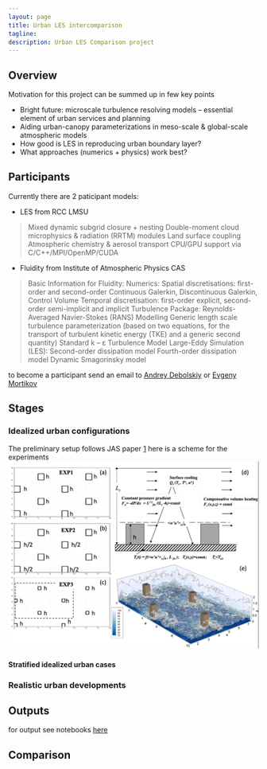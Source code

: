 ```yaml
---
layout: page
title: Urban LES intercomparison
tagline: 
description: Urban LES Comparison project
---
```

## Overview
Motivation for this project can be summed up in few key points


- Bright future: microscale turbulence resolving models – essential element of urban services and planning
- Aiding urban-canopy parameterizations in meso-scale & global-scale atmospheric models
- How good is LES in reproducing urban boundary layer?
- What approaches (numerics + physics) work best?


## Participants

Currently there are 2 paticipant models: 
- LES from RCC LMSU 
> Mixed dynamic subgrid closure + nesting
> Double-moment cloud microphysics & radiation (RRTM) modules
> Land surface coupling
> Atmospheric chemistry & aerosol transport
> CPU/GPU support via C/C++/MPI/OpenMP/CUDA

- Fluidity from Institute of Atmospheric Physics CAS
> Basic Information for Fluidity:
> Numerics:
> Spatial discretisations: first-order and second-order Continuous Galerkin, Discontinuous Galerkin, Control Volume
> Temporal discretisation: first-order explicit, second-order semi-implicit and implicit
> Turbulence Package:
> Reynolds-Averaged Navier-Stokes (RANS) Modelling
> Generic length scale turbulence parameterization (based on two equations, for the transport of turbulent kinetic energy (TKE) and a generic second quantity)
> Standard k – ε Turbulence Model
> Large-Eddy Simulation (LES):
> Second-order dissipation model
> Fourth-order dissipation model
> Dynamic Smagorinsky model


 to become a participant send an email to [Andrey Debolskiy](and.debol@srcc.msu.ru) or [Evgeny Mortikov](mortikov@srcc.msu.ru)

## Stages

### Idealized urban configurations
The preliminary setup follows JAS paper [1](https://journals.ametsoc.org/view/journals/atsc/80/1/JAS-D-22-0044.1.xml)
here is a scheme for the experiments
![image](assets/images/scheme.png)

#### Stratified idealized urban cases

### Realistic urban developments

## Outputs

for output see notebooks [here](https://github.com/anddebol/ulescomp/tree/main/notebooks)


## Comparison


